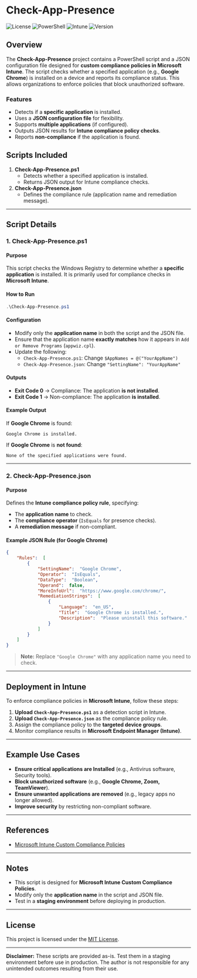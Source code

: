 
# Check-App-Presence

![License](https://img.shields.io/badge/license-MIT-blue.svg)
![PowerShell](https://img.shields.io/badge/powershell-5.1%2B-blue.svg)
![Intune](https://img.shields.io/badge/Intune-Compatible-green.svg)
![Version](https://img.shields.io/badge/version-1.0-green.svg)

## Overview
The **Check-App-Presence** project contains a PowerShell script and a JSON configuration file designed for **custom compliance policies in Microsoft Intune**. The script checks whether a specified application (e.g., **Google Chrome**) is installed on a device and reports its compliance status. This allows organizations to enforce policies that block unauthorized software.

### Features
- Detects if a **specific application** is installed.
- Uses a **JSON configuration file** for flexibility.
- Supports **multiple applications** (if configured).
- Outputs JSON results for **Intune compliance policy checks**.
- Reports **non-compliance** if the application is found.

## Scripts Included
1. **Check-App-Presence.ps1**
   - Detects whether a specified application is installed.
   - Returns JSON output for Intune compliance checks.
2. **Check-App-Presence.json**
   - Defines the compliance rule (application name and remediation message).

---

## Script Details

### 1. Check-App-Presence.ps1

#### Purpose
This script checks the Windows Registry to determine whether a **specific application** is installed. It is primarily used for compliance checks in **Microsoft Intune**.

#### How to Run
```powershell
.\Check-App-Presence.ps1
```

#### Configuration
- Modify only the **application name** in both the script and the JSON file.
- Ensure that the application name **exactly matches** how it appears in `Add or Remove Programs` (`appwiz.cpl`).
- Update the following:
  - `Check-App-Presence.ps1`: Change `$AppNames = @("YourAppName")`
  - `Check-App-Presence.json`: Change `"SettingName": "YourAppName"`

#### Outputs
- **Exit Code 0** → Compliance: The application **is not installed**.
- **Exit Code 1** → Non-compliance: The application **is installed**.

#### Example Output
If **Google Chrome** is found:
```
Google Chrome is installed.
```
If **Google Chrome** is **not found**:
```
None of the specified applications were found.
```

---

### 2. Check-App-Presence.json

#### Purpose
Defines the **Intune compliance policy rule**, specifying:
- The **application name** to check.
- The **compliance operator** (`IsEquals` for presence checks).
- A **remediation message** if non-compliant.

#### Example JSON Rule (for Google Chrome)
```json
{
    "Rules":  [
        {
            "SettingName":  "Google Chrome",
            "Operator":  "IsEquals",
            "DataType":  "Boolean",
            "Operand":  false,
            "MoreInfoUrl":  "https://www.google.com/chrome/",
            "RemediationStrings":  [
                {
                    "Language":  "en_US",
                    "Title":  "Google Chrome is installed.",
                    "Description":  "Please uninstall this software."
                }
            ]
        }
    ]
}
```
> **Note:** Replace `"Google Chrome"` with any application name you need to check.

---

## Deployment in Intune
To enforce compliance policies in **Microsoft Intune**, follow these steps:

1. **Upload `Check-App-Presence.ps1`** as a detection script in Intune.
2. **Upload `Check-App-Presence.json`** as the compliance policy rule.
3. Assign the compliance policy to the **targeted device groups**.
4. Monitor compliance results in **Microsoft Endpoint Manager (Intune)**.

---

## Example Use Cases
- **Ensure critical applications are Installed** (e.g., Antivirus software, Security tools).
- **Block unauthorized software** (e.g., **Google Chrome, Zoom, TeamViewer**).
- **Ensure unwanted applications are removed** (e.g., legacy apps no longer allowed).
- **Improve security** by restricting non-compliant software.

---

## References
- [Microsoft Intune Custom Compliance Policies](https://learn.microsoft.com/en-us/mem/intune/protect/device-compliance-get-started)

---

## Notes
- This script is designed for **Microsoft Intune Custom Compliance Policies**.
- Modify only the **application name** in the script and JSON file.
- Test in a **staging environment** before deploying in production.

---

## License 
This project is licensed under the [MIT License](https://opensource.org/licenses/MIT).

---

**Disclaimer:** These scripts are provided as-is. Test them in a staging environment before use in production. The author is not responsible for any unintended outcomes resulting from their use.
